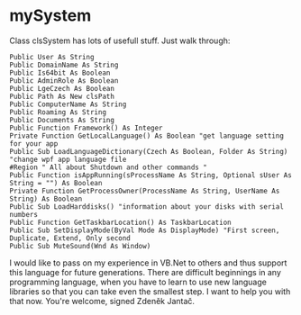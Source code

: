 # mySystem
Class clsSystem has lots of usefull stuff. Just walk through:

    Public User As String
    Public DomainName As String
    Public Is64bit As Boolean
    Public AdminRole As Boolean
    Public LgeCzech As Boolean
    Public Path As New clsPath
    Public ComputerName As String
    Public Roaming As String
    Public Documents As String
    Public Function Framework() As Integer 
    Private Function GetLocalLanguage() As Boolean "get language setting for your app
    Public Sub LoadLanguageDictionary(Czech As Boolean, Folder As String) "change wpf app language file
    #Region " All about Shutdown and other commands "
    Public Function isAppRunning(sProcessName As String, Optional sUser As String = "") As Boolean
    Private Function GetProcessOwner(ProcessName As String, UserName As String) As Boolean
    Public Sub LoadHarddisks() "information about your disks with serial numbers
    Public Function GetTaskbarLocation() As TaskbarLocation
    Public Sub SetDisplayMode(ByVal Mode As DisplayMode) "First screen, Duplicate, Extend, Only second
    Public Sub MuteSound(Wnd As Window)
    
I would like to pass on my experience in VB.Net to others and thus support this language for future generations. There are difficult beginnings in any programming language, when you have to learn to use new language libraries so that you can take even the smallest step. I want to help you with that now. You're welcome, signed Zdeněk Jantač.
